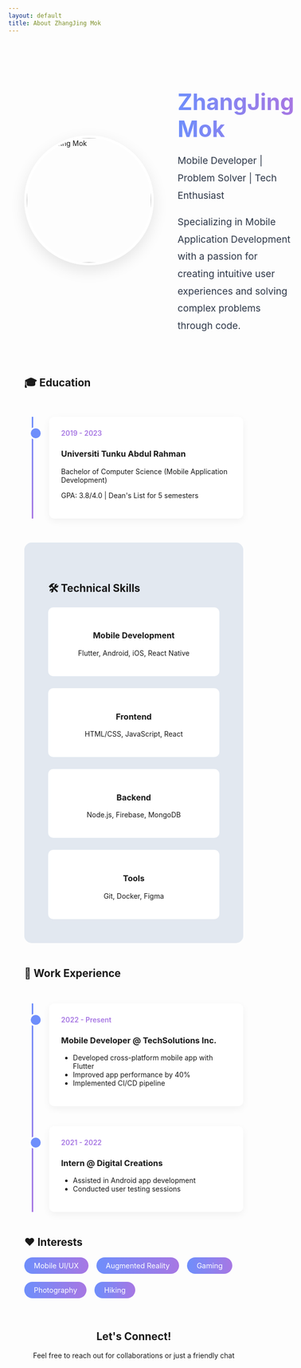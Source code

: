 ```yaml
---
layout: default
title: About ZhangJing Mok
---
```


<style>
    /* ===== 全局样式 ===== */
    :root {
        --primary: #6e8efb;
        --secondary: #a777e3;
        --dark: #2d3748;
        --light: #f7fafc;
        --gray: #e2e8f0;
    }
    
    .about-container {
        max-width: 1200px;
        margin: 0 auto;
        padding: 2rem;
    }
    
    /* ===== 英雄区 ===== */
    .about-hero {
        display: flex;
        align-items: center;
        gap: 3rem;
        margin-bottom: 4rem;
    }
    
    .profile-img {
        width: 250px;
        height: 250px;
        border-radius: 50%;
        object-fit: cover;
        border: 5px solid white;
        box-shadow: 0 10px 30px rgba(0,0,0,0.1);
    }
    
    .hero-text h1 {
        font-size: 2.8rem;
        margin-bottom: 1rem;
        background: linear-gradient(to right, var(--primary), var(--secondary));
        -webkit-background-clip: text;
        -webkit-text-fill-color: transparent;
    }
    
    .hero-text p {
        font-size: 1.2rem;
        line-height: 1.8;
        color: var(--dark);
    }
    
    /* ===== 时间轴 ===== */
    .timeline {
        position: relative;
        padding-left: 50px;
        margin: 3rem 0;
    }
    
    .timeline::before {
        content: '';
        position: absolute;
        left: 15px;
        top: 0;
        height: 100%;
        width: 3px;
        background: linear-gradient(to bottom, var(--primary), var(--secondary));
    }
    
    .timeline-item {
        position: relative;
        margin-bottom: 2.5rem;
        padding: 1.5rem;
        background: white;
        border-radius: 10px;
        box-shadow: 0 5px 15px rgba(0,0,0,0.05);
    }
    
    .timeline-item::before {
        content: '';
        position: absolute;
        left: -40px;
        top: 20px;
        width: 20px;
        height: 20px;
        border-radius: 50%;
        background: var(--primary);
        border: 3px solid white;
    }
    
    .timeline-date {
        color: var(--secondary);
        font-weight: 600;
        margin-bottom: 0.5rem;
    }
    
    /* ===== 技能图表 ===== */
    .skills-section {
        background: var(--gray);
        padding: 3rem;
        border-radius: 15px;
        margin: 3rem 0;
    }
    
    .skills-grid {
        display: grid;
        grid-template-columns: repeat(auto-fill, minmax(200px, 1fr));
        gap: 1.5rem;
    }
    
    .skill-card {
        background: white;
        padding: 1.5rem;
        border-radius: 10px;
        text-align: center;
        transition: all 0.3s ease;
    }
    
    .skill-card:hover {
        transform: translateY(-5px);
        box-shadow: 0 10px 20px rgba(0,0,0,0.1);
    }
    
    .skill-icon {
        font-size: 2.5rem;
        margin-bottom: 1rem;
        color: var(--primary);
    }
    
    /* ===== 兴趣区域 ===== */
    .interests-section {
        margin: 3rem 0;
    }
    
    .interest-tags {
        display: flex;
        flex-wrap: wrap;
        gap: 1rem;
    }
    
    .interest-tag {
        background: linear-gradient(to right, var(--primary), var(--secondary));
        color: white;
        padding: 0.5rem 1.2rem;
        border-radius: 20px;
        font-size: 0.9rem;
    }
    
    /* ===== 响应式设计 ===== */
    @media (max-width: 768px) {
        .about-hero {
            flex-direction: column;
            text-align: center;
        }
        
        .profile-img {
            margin-bottom: 1.5rem;
        }
    }
</style>

<div class="about-container">
    <!-- 英雄区 -->
    <section class="about-hero">
        <img src="{{ site.baseurl }}/images/profile_pic.jpg" alt="ZhangJing Mok" class="profile-img">
        <div class="hero-text">
            <h1>ZhangJing Mok</h1>
            <p>Mobile Developer | Problem Solver | Tech Enthusiast</p>
            <p>Specializing in Mobile Application Development with a passion for creating intuitive user experiences and solving complex problems through code.</p>
        </div>
    </section>
    <!-- 教育背景 -->
    <section>
        <h2>🎓 Education</h2>
        <div class="timeline">
            <div class="timeline-item">
                <div class="timeline-date">2019 - 2023</div>
                <h3>Universiti Tunku Abdul Rahman</h3>
                <p>Bachelor of Computer Science (Mobile Application Development)</p>
                <p>GPA: 3.8/4.0 | Dean's List for 5 semesters</p>
            </div>
        </div>
    </section>
    <!-- 专业技能 -->
    <section class="skills-section">
        <h2>🛠 Technical Skills</h2>
        <div class="skills-grid">
            <div class="skill-card">
                <div class="skill-icon"><i class="fas fa-mobile-alt"></i></div>
                <h3>Mobile Development</h3>
                <p>Flutter, Android, iOS, React Native</p>
            </div>
            <div class="skill-card">
                <div class="skill-icon"><i class="fas fa-code"></i></div>
                <h3>Frontend</h3>
                <p>HTML/CSS, JavaScript, React</p>
            </div>
            <div class="skill-card">
                <div class="skill-icon"><i class="fas fa-server"></i></div>
                <h3>Backend</h3>
                <p>Node.js, Firebase, MongoDB</p>
            </div>
            <div class="skill-card">
                <div class="skill-icon"><i class="fas fa-project-diagram"></i></div>
                <h3>Tools</h3>
                <p>Git, Docker, Figma</p>
            </div>
        </div>
    </section>
    <!-- 工作经验 -->
    <section>
        <h2>💼 Work Experience</h2>
        <div class="timeline">
            <div class="timeline-item">
                <div class="timeline-date">2022 - Present</div>
                <h3>Mobile Developer @ TechSolutions Inc.</h3>
                <ul>
                    <li>Developed cross-platform mobile app with Flutter</li>
                    <li>Improved app performance by 40%</li>
                    <li>Implemented CI/CD pipeline</li>
                </ul>
            </div>
            <div class="timeline-item">
                <div class="timeline-date">2021 - 2022</div>
                <h3>Intern @ Digital Creations</h3>
                <ul>
                    <li>Assisted in Android app development</li>
                    <li>Conducted user testing sessions</li>
                </ul>
            </div>
        </div>
    </section>
    <!-- 兴趣爱好 -->
    <section class="interests-section">
        <h2>❤️ Interests</h2>
        <div class="interest-tags">
            <span class="interest-tag">Mobile UI/UX</span>
            <span class="interest-tag">Augmented Reality</span>
            <span class="interest-tag">Gaming</span>
            <span class="interest-tag">Photography</span>
            <span class="interest-tag">Hiking</span>
        </div>
    </section>
    <!-- 联系区块 -->
    <section style="text-align: center; margin-top: 4rem;">
        <h2>Let's Connect!</h2>
        <p>Feel free to reach out for collaborations or just a friendly chat</p>
        <div style="display: flex; justify-content: center; gap: 1.5rem; margin-top: 1rem;">
            <a href="mailto:your.email@example.com" style="font-size: 1.5rem;"><i class="fas fa-envelope"></i></a>
            <a href="https://github.com/yourusername" style="font-size: 1.5rem;"><i class="fab fa-github"></i></a>
            <a href="https://linkedin.com/in/yourprofile" style="font-size: 1.5rem;"><i class="fab fa-linkedin"></i></a>
        </div>
    </section>
</div>

<!-- 添加 Font Awesome -->
<script src="https://kit.fontawesome.com/your-code.js" crossorigin="anonymous"></script>
